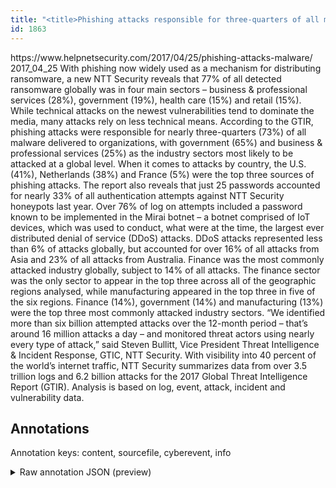 ```yaml
---
title: "<title>Phishing attacks responsible for three-quarters of all malware - Help Net Security</title>"
id: 1863
---
```


<title>Phishing attacks responsible for three-quarters of all malware - Help Net Security</title>
<source> https://www.helpnetsecurity.com/2017/04/25/phishing-attacks-malware/ </source>
<date> 2017_04_25 </date>
<text>
With phishing now widely used as a mechanism for distributing ransomware, a new NTT Security reveals that 77% of all detected ransomware globally was in four main sectors – business & professional services (28%), government (19%), health care (15%) and retail (15%).
While technical attacks on the newest vulnerabilities tend to dominate the media, many attacks rely on less technical means. According to the GTIR, phishing attacks were responsible for nearly three-quarters (73%) of all malware delivered to organizations, with government (65%) and business & professional services (25%) as the industry sectors most likely to be attacked at a global level. When it comes to attacks by country, the U.S.(41%), Netherlands (38%) and France (5%) were the top three sources of phishing attacks.
The report also reveals that just 25 passwords accounted for nearly 33% of all authentication attempts against NTT Security honeypots last year. Over 76% of log on attempts included a password known to be implemented in the Mirai botnet – a botnet comprised of IoT devices, which was used to conduct, what were at the time, the largest ever distributed denial of service (DDoS) attacks. 
DDoS attacks represented less than 6% of attacks globally, but accounted for over 16% of all attacks from Asia and 23% of all attacks from Australia.
Finance was the most commonly attacked industry globally, subject to 14% of all attacks. The finance sector was the only sector to appear in the top three across all of the geographic regions analysed, while manufacturing appeared in the top three in five of the six regions. Finance (14%), government (14%) and manufacturing (13%) were the top three most commonly attacked industry sectors. 
“We identified more than six billion attempted attacks over the 12-month period – that’s around 16 million attacks a day – and monitored threat actors using nearly every type of attack,” said Steven Bullitt, Vice President Threat Intelligence & Incident Response, GTIC, NTT Security.
With visibility into 40 percent of the world’s internet traffic, NTT Security summarizes data from over 3.5 trillion logs and 6.2 billion attacks for the 2017 Global Threat Intelligence Report (GTIR). Analysis is based on log, event, attack, incident and vulnerability data.
</text>



## Annotations

Annotation keys: content, sourcefile, cyberevent, info

<details>
<summary>Raw annotation JSON (preview)</summary>

```json
{
  "content": "With phishing now widely used as a mechanism for distributing ransomware, a new NTT Security reveals that 77% of all detected ransomware globally was in four main sectors \u2013 business & professional services (28%), government (19%), health care (15%) and retail (15%). While technical attacks on the newest vulnerabilities tend to dominate the media, many attacks rely on less technical means. According to the GTIR, phishing attacks were responsible for nearly three-quarters (73%) of all malware delivered to organizations, with government (65%) and business & professional services (25%) as the industry sectors most likely to be attacked at a global level. When it comes to attacks by country, the U.S.(41%), Netherlands (38%) and France (5%) were the top three sources of phishing attacks. The report also reveals that just 25 passwords accounted for nearly 33% of all authentication attempts against NTT Security honeypots last year. Over 76% of log on attempts included a password known to be implemented in the Mirai botnet \u2013 a botnet comprised of IoT devices, which was used to conduct, what were at the time, the largest ever distributed denial of service (DDoS) attacks.  DDoS attacks represented less than 6% of attacks globally, but accounted for over 16% of all attacks from Asia and 23% of all attacks from Australia. Finance was the most commonly attacked industry globally, subject to 14% of all attacks. The finance sector was the only sector to appear in the top three across all of the geographic regions analysed, while manufacturing appeared in the top three in five of the six regions. Finance (14%), government (14%) and manufacturing (13%) were the top three most commonly attacked industry sectors.  \u201cWe identified more than six billion attempted attacks over the 12-month period \u2013 that\u2019s around 16 million attacks a day \u2013 and monitored threat actors using nearly every type of attack,\u201d said Steven Bullitt, Vice President Threat Intelligence & Incident Response, GTIC, NTT Security. With visibility into 40 percent of the world\u2019s internet traffic, NTT Security summarizes data from over 3.5 trillion logs and 6.2 billion attacks for the 2017 Global Threat Intelligence Report (GTIR). Analysis is based on log, event, attack, incident and vulnerability data.",
  "sourcefile": "1863.txt",
  "cyberevent": {
    "hopper": [
      {
        "index": 0,
        "events": [
          {
            "index": "E2",
            "type": "Attack",
            "realis": "Generic",
            "nugget": {
              "startOffset": 415,
              "index": "T3",
              "endOffset": 431,
              "text": "phishing attacks"
            },
            "argument": [
              {
                "index": "T4",
                "text": "malware delivered",
                "endOffset": 505,
                "role": {
                  "type": "Purpose",
                  "subtype": "Malware spreading",
                  "confidence": 0.9082548916339874
                },
                "startOffset": 488,
                "type": "Purpose"
              }
            ],
            "subtype": "Phishing"
          }
        ]
      },
      {
        "index": 1,
        "events": [
          {
            "index": "E1",
            "type": "Attack",
            "realis": "Generic",
            "nugget": {
              "startOffset": 5,
              "index": "T1",
              "endOffset": 13,
              "text": "phishing"
            },
            "argument": [
              {
                "index": "T2",
                "text": "distributing ransomware",
                "endOffset": 72,
                "role": {
                  "type": "Purpose",
                  "subtype": "Malware spreading",
                  "confidence": 0.8630175292491913
                },
                "startOffset": 49,
                "type": "Purpose"
              }
            ],
            "subt
```
</details>
